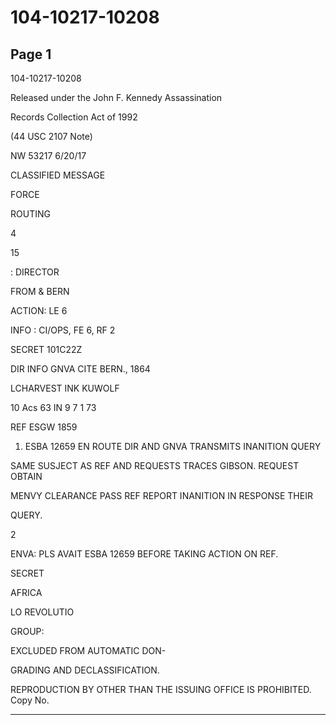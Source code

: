 # 104-10217-10208

## Page 1

104-10217-10208

Released under the John F. Kennedy Assassination

Records Collection Act of 1992

(44 USC 2107 Note)

NW 53217 6/20/17

CLASSIFIED MESSAGE

FORCE

ROUTING

4

15

: DIRECTOR

FROM & BERN

ACTION: LE 6

INFO : CI/OPS, FE 6, RF 2

SECRET 101C22Z

DIR INFO GNVA CITE BERN., 1864

LCHARVEST INK KUWOLF

10 Acs 63 IN 9 7 1 73

REF ESGW 1859

1. ESBA 12659 EN ROUTE DIR AND GNVA TRANSMITS INANITION QUERY

SAME SUSJECT AS REF AND REQUESTS TRACES GIBSON. REQUEST OBTAIN

MENVY CLEARANCE PASS REF REPORT INANITION IN RESPONSE THEIR

QUERY.

2

ENVA: PLS AVAIT ESBA 12659 BEFORE TAKING ACTION ON REF.

SECRET

AFRICA

LO REVOLUTIO

GROUP:

EXCLUDED FROM AUTOMATIC DON-

GRADING AND DECLASSIFICATION.

REPRODUCTION BY OTHER THAN THE ISSUING OFFICE IS PROHIBITED. Copy No.

---

